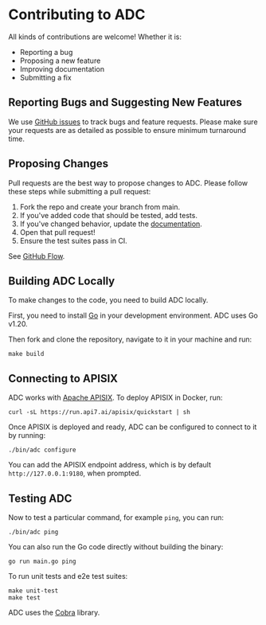 # Contributing to ADC

All kinds of contributions are welcome! Whether it is:

- Reporting a bug
- Proposing a new feature
- Improving documentation
- Submitting a fix

## Reporting Bugs and Suggesting New Features

We use [GitHub issues](https://github.com/api7/adc/issues?q=is%3Aissue+is%3Aopen+sort%3Aupdated-desc) to track bugs and feature requests. Please make sure your requests are as detailed as possible to ensure minimum turnaround time.

## Proposing Changes

Pull requests are the best way to propose changes to ADC. Please follow these steps while submitting a pull request:

1. Fork the repo and create your branch from main.
2. If you've added code that should be tested, add tests.
3. If you've changed behavior, update the [documentation](./README.md).
4. Open that pull request!
5. Ensure the test suites pass in CI.

See [GitHub Flow](https://guides.github.com/introduction/flow/index.html).

## Building ADC Locally

To make changes to the code, you need to build ADC locally.

First, you need to install [Go](https://go.dev/) in your development environment. ADC uses Go v1.20.

Then fork and clone the repository, navigate to it in your machine and run:

```shell
make build
```

## Connecting to APISIX

ADC works with [Apache APISIX](https://docs.api7.ai/apisix). To deploy APISIX in Docker, run:

```shell
curl -sL https://run.api7.ai/apisix/quickstart | sh
```

Once APISIX is deployed and ready, ADC can be configured to connect to it by running:

```shell
./bin/adc configure
```

You can add the APISIX endpoint address, which is by default `http://127.0.0.1:9180`, when prompted.

## Testing ADC

Now to test a particular command, for example `ping`, you can run:

```shell
./bin/adc ping
```

You can also run the Go code directly without building the binary:

```shell
go run main.go ping
```

To run unit tests and e2e test suites:

```shell
make unit-test
make test
```

ADC uses the [Cobra](https://github.com/spf13/cobra) library.
